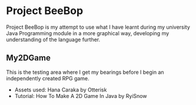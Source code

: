 # Project BeeBop
Project BeeBop is my attempt to use what I have learnt during my university Java Programming module in a more graphical way, developing my understanding of the language further.
## My2DGame
This is the testing area where I get my bearings before I begin an independently created RPG game.
- Assets used: Hana Caraka by Otterisk
- Tutorial: How To Make A 2D Game In Java by RyiSnow
